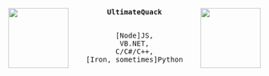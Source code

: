 <div align="center">
  <p float="left">
    <img src="https://randomcatfacejs-git-main-patoflamejantetvs-projects.vercel.app" width="120" align="left">
    <img src="https://randomcatfacejs-git-main-patoflamejantetvs-projects.vercel.app" width="120" align="right">
  </p>
  <div align="center">
    <samp>
      <b>
        UltimateQuack
      </b>
    </samp>
    <br>
    <br>
    <pre>
[Node]JS,
VB.NET,
C/C#/C++,
[Iron, sometimes]Python
    </pre>
  </div>
  <br>
</div>